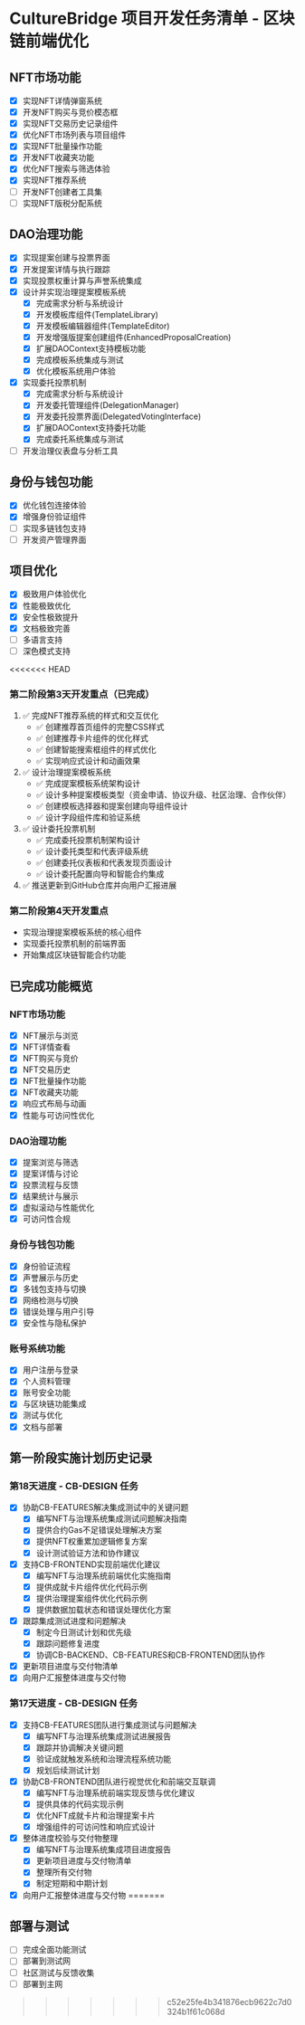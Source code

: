 # CultureBridge 项目开发任务清单 - 区块链前端优化

## NFT市场功能
- [x] 实现NFT详情弹窗系统
- [x] 开发NFT购买与竞价模态框
- [x] 实现NFT交易历史记录组件
- [x] 优化NFT市场列表与项目组件
- [x] 实现NFT批量操作功能
- [x] 开发NFT收藏夹功能
- [x] 优化NFT搜索与筛选体验
- [x] 实现NFT推荐系统
- [ ] 开发NFT创建者工具集
- [ ] 实现NFT版税分配系统

## DAO治理功能
- [x] 实现提案创建与投票界面
- [x] 开发提案详情与执行跟踪
- [x] 实现投票权重计算与声誉系统集成
- [x] 设计并实现治理提案模板系统
  - [x] 完成需求分析与系统设计
  - [x] 开发模板库组件(TemplateLibrary)
  - [x] 开发模板编辑器组件(TemplateEditor)
  - [x] 开发增强版提案创建组件(EnhancedProposalCreation)
  - [x] 扩展DAOContext支持模板功能
  - [x] 完成模板系统集成与测试
  - [x] 优化模板系统用户体验
- [x] 实现委托投票机制
  - [x] 完成需求分析与系统设计
  - [x] 开发委托管理组件(DelegationManager)
  - [x] 开发委托投票界面(DelegatedVotingInterface)
  - [x] 扩展DAOContext支持委托功能
  - [x] 完成委托系统集成与测试
- [ ] 开发治理仪表盘与分析工具

## 身份与钱包功能
- [x] 优化钱包连接体验
- [x] 增强身份验证组件
- [ ] 实现多链钱包支持
- [ ] 开发资产管理界面

## 项目优化
- [x] 极致用户体验优化
- [x] 性能极致优化
- [x] 安全性极致提升
- [x] 文档极致完善
- [ ] 多语言支持
- [ ] 深色模式支持

<<<<<<< HEAD
### 第二阶段第3天开发重点（已完成）
1. ✅ 完成NFT推荐系统的样式和交互优化
   - ✅ 创建推荐首页组件的完整CSS样式
   - ✅ 创建推荐卡片组件的优化样式
   - ✅ 创建智能搜索框组件的样式优化
   - ✅ 实现响应式设计和动画效果
2. ✅ 设计治理提案模板系统
   - ✅ 完成提案模板系统架构设计
   - ✅ 设计多种提案模板类型（资金申请、协议升级、社区治理、合作伙伴）
   - ✅ 创建模板选择器和提案创建向导组件设计
   - ✅ 设计字段组件库和验证系统
3. ✅ 设计委托投票机制
   - ✅ 完成委托投票机制架构设计
   - ✅ 设计委托类型和代表评级系统
   - ✅ 创建委托仪表板和代表发现页面设计
   - ✅ 设计委托配置向导和智能合约集成
4. ✅ 推送更新到GitHub仓库并向用户汇报进展

### 第二阶段第4天开发重点
- 实现治理提案模板系统的核心组件
- 实现委托投票机制的前端界面
- 开始集成区块链智能合约功能

## 已完成功能概览

### NFT市场功能
- [x] NFT展示与浏览
- [x] NFT详情查看
- [x] NFT购买与竞价
- [x] NFT交易历史
- [x] NFT批量操作功能
- [x] NFT收藏夹功能
- [x] 响应式布局与动画
- [x] 性能与可访问性优化

### DAO治理功能
- [x] 提案浏览与筛选
- [x] 提案详情与讨论
- [x] 投票流程与反馈
- [x] 结果统计与展示
- [x] 虚拟滚动与性能优化
- [x] 可访问性合规

### 身份与钱包功能
- [x] 身份验证流程
- [x] 声誉展示与历史
- [x] 多钱包支持与切换
- [x] 网络检测与切换
- [x] 错误处理与用户引导
- [x] 安全性与隐私保护

### 账号系统功能
- [x] 用户注册与登录
- [x] 个人资料管理
- [x] 账号安全功能
- [x] 与区块链功能集成
- [x] 测试与优化
- [x] 文档与部署

## 第一阶段实施计划历史记录

### 第18天进度 - CB-DESIGN 任务
- [x] 协助CB-FEATURES解决集成测试中的关键问题
  - [x] 编写NFT与治理系统集成测试问题解决指南
  - [x] 提供合约Gas不足错误处理解决方案
  - [x] 提供NFT权重累加逻辑修复方案
  - [x] 设计测试验证方法和协作建议
- [x] 支持CB-FRONTEND实现前端优化建议
  - [x] 编写NFT与治理系统前端优化实施指南
  - [x] 提供成就卡片组件优化代码示例
  - [x] 提供治理提案组件优化代码示例
  - [x] 提供数据加载状态和错误处理优化方案
- [x] 跟踪集成测试进度和问题解决
  - [x] 制定今日测试计划和优先级
  - [x] 跟踪问题修复进度
  - [x] 协调CB-BACKEND、CB-FEATURES和CB-FRONTEND团队协作
- [x] 更新项目进度与交付物清单
- [x] 向用户汇报整体进度与交付物

### 第17天进度 - CB-DESIGN 任务
- [x] 支持CB-FEATURES团队进行集成测试与问题解决
  - [x] 编写NFT与治理系统集成测试进展报告
  - [x] 跟踪并协调解决关键问题
  - [x] 验证成就触发系统和治理流程系统功能
  - [x] 规划后续测试计划
- [x] 协助CB-FRONTEND团队进行视觉优化和前端交互联调
  - [x] 编写NFT与治理系统前端实现反馈与优化建议
  - [x] 提供具体的代码实现示例
  - [x] 优化NFT成就卡片和治理提案卡片
  - [x] 增强组件的可访问性和响应式设计
- [x] 整体进度校验与交付物整理
  - [x] 编写NFT与治理系统集成项目进度报告
  - [x] 更新项目进度与交付物清单
  - [x] 整理所有交付物
  - [x] 制定短期和中期计划
- [x] 向用户汇报整体进度与交付物
=======
## 部署与测试
- [ ] 完成全面功能测试
- [ ] 部署到测试网
- [ ] 社区测试与反馈收集
- [ ] 部署到主网
>>>>>>> c52e25fe4b341876ecb9622c7d0324b1f61c068d
